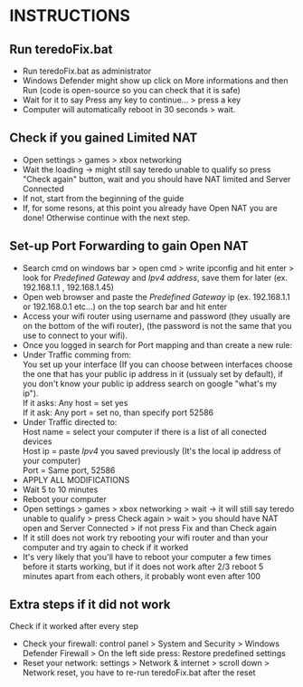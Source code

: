 # INSTRUCTIONS

## Run teredoFix.bat
- Run teredoFix.bat as administrator
- Windows Defender might show up click on More informations and then Run (code is open-source so you can check that it is safe)
- Wait for it to say Press any key to continue... > press a key
- Computer will automatically reboot in 30 seconds > wait.
## Check if you gained Limited NAT
- Open settings > games > xbox networking
- Wait the loading -> might still say teredo unable to qualify so press "Check again" button, wait and you should have NAT limited and Server Connected
- If not, start from the beginning of the guide
- If, for some resons, at this point you already have Open NAT you are done! Otherwise continue with the next step.
## Set-up Port Forwarding to gain Open NAT
- Search cmd on windows bar > open cmd > write ipconfig and hit enter > look for *Predefined Gateway* and *Ipv4 address*, save them for later (ex. 192.168.1.1 , 192.168.1.45)
- Open web browser and paste the *Predefined Gateway* ip (ex. 192.168.1.1 or 192.168.0.1 etc...) on the top search bar and hit enter
- Access your wifi router using username and password (they usually are on the bottom of the wifi router), (the password is not the same that you use to connect to your wifi). 
- Once you logged in search for Port mapping and than create a new rule:
- Under Traffic comming from:<br>
You set up your interface (If you can choose between interfaces choose the one that has your public ip address in it (ussualy set by default), if you don't know your public ip address search on google "what's my ip").<br>
If it asks: Any host = set yes<br>
If it ask: Any port = set no, than specify port 52586<br>
- Under Traffic directed to:<br>
Host name = select your computer if there is a list of all conected devices<br>
Host ip = paste *Ipv4* you saved previously (It's the local ip address of your computer)<br>
Port = Same port, 52586<br>
- APPLY ALL MODIFICATIONS
- Wait 5 to 10 minutes
- Reboot your computer
- Open settings > games > xbox networking > wait -> it will still say teredo unable to qualify > 
press Check again > wait > you should have NAT open and Server Connected > if not press Fix and than Check again
- If it still does not work try rebooting your wifi router and than your computer and try again to check if it worked
- It's very likely that you'll have to reboot your computer a few times before it starts working, but if it does not work after 2/3 reboot 5 minutes apart from each others, it probably wont even after 100
## Extra steps if it did not work
Check if it worked after every step
- Check your firewall: control panel > System and Security > Windows Defender Firewall > On the left side press: Restore predefined settings
- Reset your network: settings > Network & internet > scroll down > Network reset, you have to re-run teredoFix.bat after the reset
